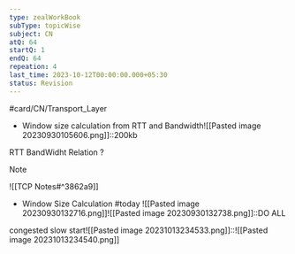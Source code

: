 ```yaml
---
type: zealWorkBook
subType: topicWise
subject: CN
atQ: 64
startQ: 1
endQ: 64
repeation: 4
last_time: 2023-10-12T00:00:00.000+05:30
status: Revision
---
```

#card/CN/Transport_Layer

- Window size calculation from RTT and Bandwidth![[Pasted image 20230930105606.png]]::200kb <!--SR:!2023-10-29,1,230-->


RTT BandWidht Relation
?
> [!NOTE]
> ![[TCP Notes#^3862a9]] <!--SR:!2023-10-31,3,250-->


- Window Size Calculation #today ![[Pasted image 20230930132716.png]]![[Pasted image 20230930132738.png]]::DO ALL <!--SR:!2023-11-01,3,250-->

congested slow start![[Pasted image 20231013234533.png]]::![[Pasted image 20231013234540.png]] <!--SR:!2023-11-01,3,250-->

